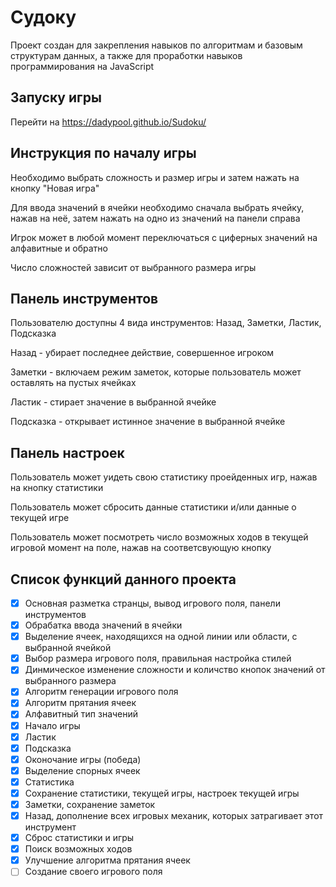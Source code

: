 # Судоку

Проект создан для закрепления навыков по алгоритмам и базовым структурам данных, а также для проработки навыков программирования на JavaScript

## Запуску игры

Перейти на https://dadypool.github.io/Sudoku/

## Инструкция по началу игры

Необходимо выбрать сложность и размер игры и затем нажать на кнопку "Новая игра"

Для ввода значений в ячейки необходимо сначала выбрать ячейку, нажав на неё, затем нажать на одно из значений на панели справа

Игрок может в любой момент переключаться с циферных значений на алфавитные и обратно

Число сложностей зависит от выбранного размера игры

## Панель инструментов

Пользователю доступны 4 вида инструментов: Назад, Заметки, Ластик, Подсказка

Назад - убирает последнее действие, совершенное игроком

Заметки - включаем режим заметок, которые пользователь может оставлять на пустых ячейках

Ластик - стирает значение в выбранной ячейке

Подсказка - открывает истинное значение в выбранной ячейке

## Панель настроек

Пользователь может уидеть свою статистику проейденных игр, нажав на кнопку статистики

Пользователь может сбросить данные статистики и/или данные о текущей игре

Пользователь может посмотреть число возможных ходов в текущей игровой момент на поле, нажав на соответсвующую кнопку

## Список функций данного проекта
- [x] Основная разметка странцы, вывод игрового поля, панели инструментов 
- [x] Обрабатка ввода значений в ячейки
- [x] Выделение ячеек, находящихся на одной линии или области, с выбранной ячейкой
- [x] Выбор размера игрового поля, правильная настройка стилей
- [x] Динмическое изменение сложности и количство кнопок значений от выбранного размера
- [x] Алгоритм генерации игрового поля
- [x] Алгоритм прятания ячеек
- [x] Алфавитный тип значений
- [x] Начало игры
- [x] Ластик
- [x] Подсказка
- [x] Оконочание игры (победа)
- [x] Выделение спорных ячеек
- [x] Статистика
- [x] Сохранение статистики, текущей игры, настроек текущей игры
- [x] Заметки, сохранение заметок
- [x] Назад, дополнение всех игровых механик, которых затрагивает этот инструмент
- [x] Сброс статистики и игры
- [x] Поиск возможных ходов
- [x] Улучшение алгоритма прятания ячеек
- [ ] Создание своего игрового поля
